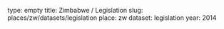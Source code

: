 type: empty
title: Zimbabwe / Legislation
slug: places/zw/datasets/legislation
place: zw
dataset: legislation
year: 2014
